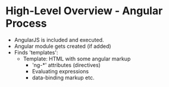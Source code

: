 # High-Level Overview - Angular Process
* AngularJS is included and executed.
* Angular module gets created (if added)
* Finds 'templates':
  * Template: HTML with some angular markup
    * 'ng-*' attributes (directives)
    * Evaluating expressions
    * data-binding markup etc.
    
